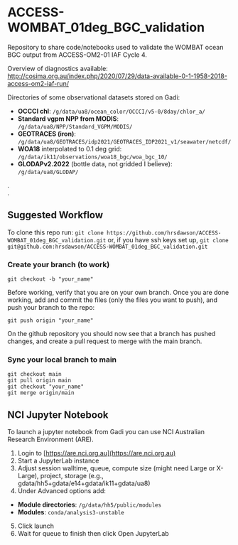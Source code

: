 # ACCESS-WOMBAT_01deg_BGC_validation

Repository to share code/notebooks used to validate the WOMBAT ocean BGC output from ACCESS-OM2-01 IAF Cycle 4. 

Overview of diagnostics available: http://cosima.org.au/index.php/2020/07/29/data-available-0-1-1958-2018-access-om2-iaf-run/

Directories of some observational datasets stored on Gadi:
- **OCCCI chl**: `/g/data/ua8/ocean_color/OCCCI/v5-0/8day/chlor_a/`
- **Standard vgpm NPP from MODIS**: `/g/data/ua8/NPP/Standard_VGPM/MODIS/`
- **GEOTRACES (iron)**: `/g/data/ua8/GEOTRACES/idp2021/GEOTRACES_IDP2021_v1/seawater/netcdf/`
- **WOA18** interpolated to 0.1 deg grid: `/g/data/ik11/observations/woa18_bgc/woa_bgc_10/`
- **GLODAPv2.2022** (bottle data, not gridded I believe): `/g/data/ua8/GLODAP/`

.    
.  

## Suggested Workflow
To clone this repo run: `git clone https://github.com/hrsdawson/ACCESS-WOMBAT_01deg_BGC_validation.git` or, if you have ssh keys set up, `git clone git@github.com:hrsdawson/ACCESS-WOMBAT_01deg_BGC_validation.git`

### Create your branch (to work)

`git checkout -b "your_name"`

Before working, verify that you are on your own branch. Once you are done working, add and commit the files (only the files you want to push), and push your branch to the repo:

`git push origin "your_name"`

On the github repository you should now see that a branch has pushed changes, and create a pull request to merge with the main branch.

### Sync your local branch to main

`git checkout main`  
`git pull origin main`  
`git checkout "your_name"`  
`git merge origin/main`

## NCI Jupyter Notebook

To launch a jupyter notebook from Gadi you can use NCI Australian Research Environment (ARE).

1. Login to [https://are.nci.org.au](https://are.nci.org.au)
2. Start a JupyterLab instance
3. Adjust session walltime, queue, compute size (might need Large or X-Large), project, storage (e.g., gdata/hh5+gdata/e14+gdata/ik11+gdata/ua8)
4. Under Advanced options add:
  * **Module directories**: `/g/data/hh5/public/modules`
  * **Modules**: `conda/analysis3-unstable`
5. Click launch
6. Wait for queue to finish then click Open JupyterLab
